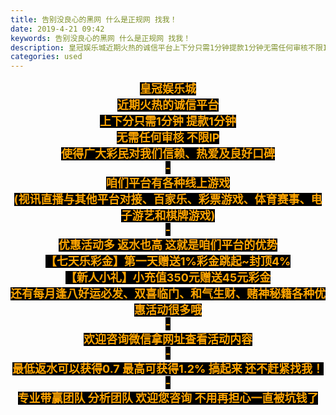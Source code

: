 ```yaml
---
title: 告别没良心的黑网 什么是正规网 找我！
date: 2019-4-21 09:42
keywords: 告别没良心的黑网 什么是正规网 找我！
description: 皇冠娱乐城近期火热的诚信平台上下分只需1分钟提款1分钟无需任何审核不限IP使得广大彩民对我们信赖、热爱及良好口碑-咱们平台有各种线上游戏(视讯直播与其他平台对接、百家乐、彩票游戏、体育赛事、电子游艺和棋牌游戏)-优惠活动多返水也高这就是咱们
categories: used
---
```

<td class="t_f" id="postmessage_3566651">

<div align="center"><strong><font size="4"><font color="#ffa500"><font style="background-color:black">皇冠娱乐城</font></font></font></strong></div><div align="center"><strong><font size="4"><font color="#ffa500"><font style="background-color:black">近期火热的诚信平台</font></font></font></strong></div><div align="center"><strong><font size="4"><font color="#ffa500"><font style="background-color:black">上下分只需1分钟 提款1分钟</font></font></font></strong></div><div align="center"><strong><font size="4"><font color="#ffa500"><font style="background-color:black">无需任何审核 不限IP</font></font></font></strong></div><div align="center"><strong><font size="4"><font color="#ffa500"><font style="background-color:black">使得广大彩民对我们信赖、热爱及良好口碑</font></font></font></strong></div><div align="center"><strong><font size="4"><font color="#ffa500"><font style="background-color:black">-</font></font></font></strong></div><div align="center"><strong><font size="4"><font color="#ffa500"><font style="background-color:black">咱们平台有各种线上游戏</font></font></font></strong></div><div align="center"><strong><font size="4"><font color="#ffa500"><font style="background-color:black">(视讯直播与其他平台对接、百家乐、彩票游戏、体育赛事、电子游艺和棋牌游戏)</font></font></font></strong></div><div align="center"><strong><font size="4"><font color="#ffa500"><font style="background-color:black">-</font></font></font></strong></div><div align="center"><strong><font size="4"><font color="#ffa500"><font style="background-color:black">优惠活动多 返水也高 这就是咱们平台的优势</font></font></font></strong></div><div align="center"><strong><font size="4"><font color="#ffa500"><font style="background-color:black">【七天乐彩金】第一天赠送1%彩金跳起~封顶4%</font></font></font></strong></div><div align="center"><strong><font size="4"><font color="#ffa500"><font style="background-color:black">【新人小礼】小充值350元赠送45元彩金</font></font></font></strong></div><div align="center"><strong><font size="4"><font color="#ffa500"><font style="background-color:black">还有每月逢八好运必发、双喜临门、和气生财、赌神秘籍各种优惠活动很多哦</font></font></font></strong></div><div align="center"><strong><font size="4"><font color="#ffa500"><font style="background-color:black">-</font></font></font></strong></div><div align="center"><strong><font size="4"><font color="#ffa500"><font style="background-color:black">欢迎咨询微信拿网址查看活动内容</font></font></font></strong></div><div align="center"><strong><font size="4"><font color="#ffa500"><font style="background-color:black">-</font></font></font></strong></div><div align="center"><strong><font size="4"><font color="#ffa500"><font style="background-color:black">最低返水可以获得0.7 最高可获得1.2% 搞起来 还不赶紧找我！</font></font></font></strong></div><div align="center"><strong><font size="4"><font color="#ffa500"><font style="background-color:black">-</font></font></font></strong></div><div align="center"><strong><font size="4"><font color="#ffa500"><font style="background-color:black">专业带赢团队 分析团队 欢迎您咨询 不用再担心一直被坑钱了</font></font></font></strong></div><br/>
</td>
